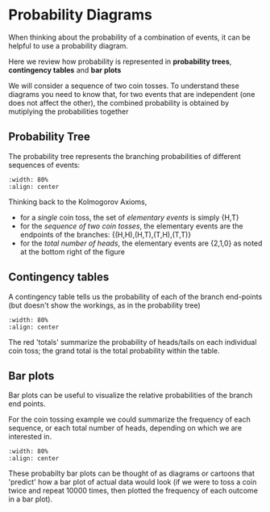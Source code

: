 # Probability Diagrams

When thinking about the probability of a combination of events, it can be helpful to use a probability diagram.

Here we review how probability is represented in **probability trees**, **contingency tables** and **bar plots**

We will consider a sequence of two coin tosses. To understand these diagrams you need to know that, for two events that are independent (one does not affect the other), the combined probability is obtained by mutiplying the probabilities together

## Probability Tree

The probability tree represents the branching probabilities of different sequences of events:

```{image} https://raw.githubusercontent.com/jillxoreilly/StatsCourseBook_2024/main/images/Chp9_tree.png
:width: 80%
:align: center
```

Thinking back to the Kolmogorov Axioms, 

* for a *single* coin toss, the set of *elementary events* is simply {H,T}
* for the *sequence of two coin tosses*, the elementary events are the endpoints of the branches: {(H,H),(H,T),(T,H),(T,T)}
* for the *total number of heads*, the elementary events are {2,1,0} as noted at the bottom right of the figure

## Contingency tables

A contingency table tells us the probability of each of the branch end-points (but doesn't show the workings, as in the probability tree)

```{image} https://raw.githubusercontent.com/jillxoreilly/StatsCourseBook_2024/main/images/Chp9_contingency.png
:width: 80%
:align: center
```

The red 'totals' summarize the probability of heads/tails on each individual coin toss; the grand total is the total probability within the table.

## Bar plots

Bar plots can be useful to visualize the relative probabilities of the branch end points. 

For the coin tossing example we could summarize the frequency of each sequence, or each total number of heads, depending on which we are interested in.


```{image} https://raw.githubusercontent.com/jillxoreilly/StatsCourseBook_2024/main/images/Chp9_barplot.png
:width: 80%
:align: center
```

These probabilty bar plots can be thought of as diagrams or cartoons that 'predict' how a bar plot of actual data would look (if we were to toss a coin twice and repeat 10000 times, then plotted the frequency of each outcome in a bar plot).